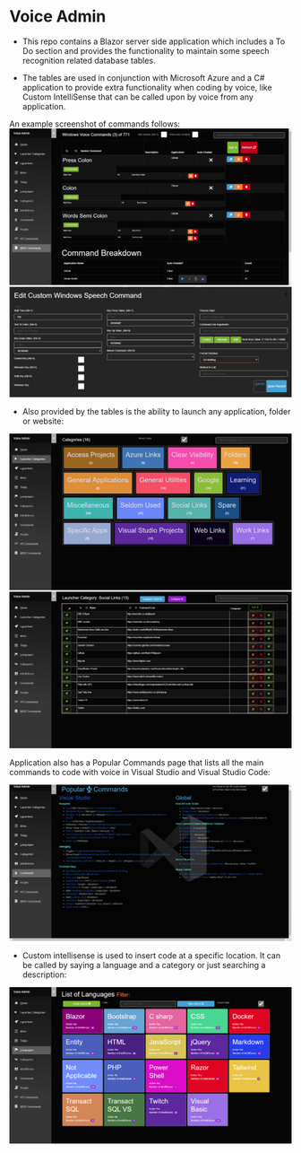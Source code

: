 # Voice Admin

* This repo contains a Blazor server side application which includes a To Do section and provides the functionality to maintain some speech recognition related database tables. 

* The tables are used in conjunction with Microsoft Azure and a C# application to provide extra functionality when coding by voice, like Custom IntelliSense that can be called upon by voice from any application.

An example screenshot of commands follows:
![Voice Command Main Form](VoiceLauncher/wwwroot/images/VoiceCommandsScreenshot.png)
![Action Voice Command Edit Form](VoiceLauncher/wwwroot/images/ActionVoiceCommand.png)

* Also provided by the tables is the ability to launch any application, folder or website:

![Launch by Category](VoiceLauncher/wwwroot/images/LauncherCategories.png)
![Social Links](VoiceLauncher/wwwroot/images/LauncherSocialLinks.png)

 Application also has a Popular Commands page that lists all the main commands to code with voice in Visual Studio and Visual Studio Code:

 ![Popular Commands](VoiceLauncher/wwwroot/images/PopularCommands.png)

 * Custom intellisense is used to insert code at a specific location. It can be called by saying a language and a category or just searching a description:

 ![List Of Languages](VoiceLauncher/wwwroot/images/ListOfLanguages.png)